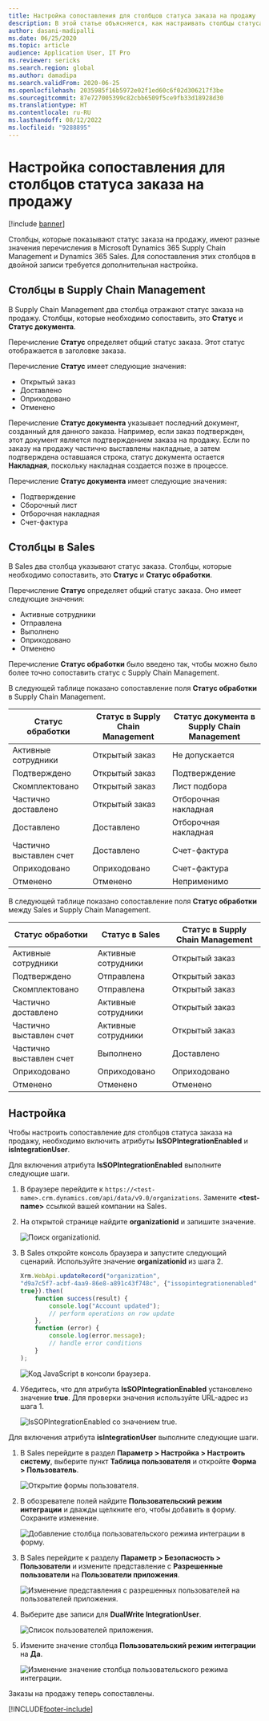 ```yaml
---
title: Настройка сопоставления для столбцов статуса заказа на продажу
description: В этой статье объясняется, как настраивать столбцы статуса заказа на продажу для двойной записи.
author: dasani-madipalli
ms.date: 06/25/2020
ms.topic: article
audience: Application User, IT Pro
ms.reviewer: sericks
ms.search.region: global
ms.author: damadipa
ms.search.validFrom: 2020-06-25
ms.openlocfilehash: 2035985f16b5972e02f1ed60c6f02d306217f3be
ms.sourcegitcommit: 87e727005399c82cbb6509f5ce9fb33d18928d30
ms.translationtype: HT
ms.contentlocale: ru-RU
ms.lasthandoff: 08/12/2022
ms.locfileid: "9288895"
---
```

# <a name="set-up-the-mapping-for-the-sales-order-status-columns"></a>Настройка сопоставления для столбцов статуса заказа на продажу

[!include [banner](../../includes/banner.md)]

Столбцы, которые показывают статус заказа на продажу, имеют разные значения перечисления в Microsoft Dynamics 365 Supply Chain Management и Dynamics 365 Sales. Для сопоставления этих столбцов в двойной записи требуется дополнительная настройка.

## <a name="columns-in-supply-chain-management"></a>Столбцы в Supply Chain Management

В Supply Chain Management два столбца отражают статус заказа на продажу. Столбцы, которые необходимо сопоставить, это **Статус** и **Статус документа**.

Перечисление **Статус** определяет общий статус заказа. Этот статус отображается в заголовке заказа.

Перечисление **Статус** имеет следующие значения:

- Открытый заказ
- Доставлено
- Оприходовано
- Отменено

Перечисление **Статус документа** указывает последний документ, созданный для данного заказа. Например, если заказ подтвержден, этот документ является подтверждением заказа на продажу. Если по заказу на продажу частично выставлены накладные, а затем подтверждена оставшаяся строка, статус документа остается **Накладная**, поскольку накладная создается позже в процессе.

Перечисление **Статус документа** имеет следующие значения:

- Подтверждение
- Сборочный лист
- Отборочная накладная
- Счет-фактура

## <a name="columns-in-sales"></a>Столбцы в Sales

В Sales два столбца указывают статус заказа. Столбцы, которые необходимо сопоставить, это **Статус** и **Статус обработки**.

Перечисление **Статус** определяет общий статус заказа. Оно имеет следующие значения:

- Активные сотрудники
- Отправлена
- Выполнено
- Оприходовано
- Отменено

Перечисление **Статус обработки** было введено так, чтобы можно было более точно сопоставить статус с Supply Chain Management.

В следующей таблице показано сопоставление поля **Статус обработки** в Supply Chain Management.

| Статус обработки   | Статус в Supply Chain Management | Статус документа в Supply Chain Management |
|---------------------|-----------------------------------|--------------------------------------------|
| Активные сотрудники              | Открытый заказ                        | Не допускается                                       |
| Подтверждено           | Открытый заказ                        | Подтверждение                               |
| Скомплектовано              | Открытый заказ                        | Лист подбора                               |
| Частично доставлено | Открытый заказ                        | Отборочная накладная                               |
| Доставлено           | Доставлено                         | Отборочная накладная                               |
| Частично выставлен счет  | Доставлено                         | Счет-фактура                                    |
| Оприходовано            | Оприходовано                          | Счет-фактура                                    |
| Отменено           | Отменено                         | Неприменимо                             |

В следующей таблице показано сопоставление поля **Статус обработки** между Sales и Supply Chain Management.

| Статус обработки   | Статус в Sales | Статус в Supply Chain Management |
|---------------------|-----------------|-----------------------------------|
| Активные сотрудники              | Активные сотрудники          | Открытый заказ                        |
| Подтверждено           | Отправлена       | Открытый заказ                        |
| Скомплектовано              | Отправлена       | Открытый заказ                        |
| Частично доставлено | Активные сотрудники          | Открытый заказ                        |
| Частично выставлен счет  | Активные сотрудники          | Открытый заказ                        |
| Частично выставлен счет  | Выполнено       | Доставлено                         |
| Оприходовано            | Оприходовано        | Оприходовано                          |
| Отменено           | Отменено       | Отменено                         |

## <a name="setup"></a>Настройка

Чтобы настроить сопоставление для столбцов статуса заказа на продажу, необходимо включить атрибуты **IsSOPIntegrationEnabled** и **isIntegrationUser**.

Для включения атрибута **IsSOPIntegrationEnabled** выполните следующие шаги.

1. В браузере перейдите к `https://<test-name>.crm.dynamics.com/api/data/v9.0/organizations`. Замените **\<test-name\>** ссылкой вашей компании на Sales.
2. На открытой странице найдите **organizationid** и запишите значение.

    ![Поиск organizationid.](media/sales-map-orgid.png)

3. В Sales откройте консоль браузера и запустите следующий сценарий. Используйте значение **organizationid** из шага 2.

    ```javascript
    Xrm.WebApi.updateRecord("organization",
    "d9a7c5f7-acbf-4aa9-86e8-a891c43f748c", {"issopintegrationenabled" :
    true}).then(
        function success(result) {
            console.log("Account updated");
            // perform operations on row update
        },
        function (error) {
            console.log(error.message);
            // handle error conditions
        }
    );
    ```

    ![Код JavaScript в консоли браузера.](media/sales-map-script.png)

4. Убедитесь, что для атрибута **IsSOPIntegrationEnabled** установлено значение **true**. Для проверки значения используйте URL-адрес из шага 1.

    ![IsSOPIntegrationEnabled со значением true.](media/sales-map-integration-enabled.png)

Для включения атрибута **isIntegrationUser** выполните следующие шаги.

1. В Sales перейдите в раздел **Параметр \> Настройка \> Настроить систему**, выберите пункт **Таблица пользователя** и откройте **Форма \> Пользователь**.

    ![Открытие формы пользователя.](media/sales-map-user.png)

2. В обозревателе полей найдите **Пользовательский режим интеграции** и дважды щелкните его, чтобы добавить в форму. Сохраните изменение.

    ![Добавление столбца пользовательского режима интеграции в форму.](media/sales-map-field-explorer.png)

3. В Sales перейдите к разделу **Параметр \> Безопасность \> Пользователи** и измените представление с **Разрешенные пользователи** на **Пользователи приложения**.

    ![Изменение представления с разрешенных пользователей на пользователей приложения.](media/sales-map-enabled-users.png)

4. Выберите две записи для **DualWrite IntegrationUser**.

    ![Список пользователей приложения.](media/sales-map-user-mode.png)

5. Измените значение столбца **Пользовательский режим интеграции** на **Да**.

    ![Изменение значение столбца пользовательского режима интеграции.](media/sales-map-user-mode-yes.png)

Заказы на продажу теперь сопоставлены.


[!INCLUDE[footer-include](../../../../includes/footer-banner.md)]
